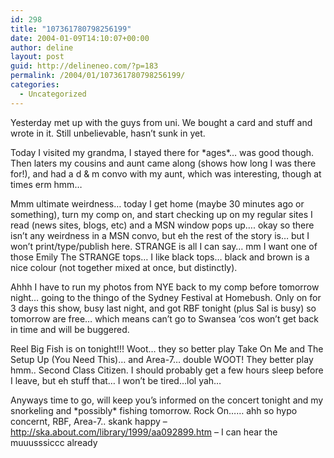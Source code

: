 ```yaml
---
id: 298
title: "107361780798256199"
date: 2004-01-09T14:10:07+00:00
author: deline
layout: post
guid: http://delineneo.com/?p=183
permalink: /2004/01/107361780798256199/
categories:
  - Uncategorized
---
```

Yesterday met up with the guys from uni. We bought a card and stuff and wrote in it. Still unbelievable, hasn&#8217;t sunk in yet.

Today I visited my grandma, I stayed there for \*ages\*&#8230; was good though. Then laters my cousins and aunt came along (shows how long I was there for!), and had a d & m convo with my aunt, which was interesting, though at times erm hmm&#8230;

Mmm ultimate weirdness&#8230; today I get home (maybe 30 minutes ago or something), turn my comp on, and start checking up on my regular sites I read (news sites, blogs, etc) and a MSN window pops up&#8230;. okay so there isn&#8217;t any weirdness in a MSN convo, but eh the rest of the story is&#8230; but I won&#8217;t print/type/publish here. STRANGE is all I can say&#8230; mm I want one of those Emily The STRANGE tops&#8230; I like black tops&#8230; black and brown is a nice colour (not together mixed at once, but distinctly).

Ahhh I have to run my photos from NYE back to my comp before tomorrow night&#8230; going to the thingo of the Sydney Festival at Homebush. Only on for 3 days this show, busy last night, and got RBF tonight (plus Sal is busy) so tomorrow are free&#8230; which means can&#8217;t go to Swansea &#8216;cos won&#8217;t get back in time and will be buggered.

Reel Big Fish is on tonight!!! Woot&#8230; they so better play Take On Me and The Setup Up (You Need This)&#8230; and Area-7&#8230; double WOOT! They better play hmm.. Second Class Citizen. I should probably get a few hours sleep before I leave, but eh stuff that&#8230; I won&#8217;t be tired&#8230;lol yah&#8230;

Anyways time to go, will keep you&#8217;s informed on the concert tonight and my snorkeling and \*possibly\* fishing tomorrow. Rock On&#8230;&#8230; ahh so hypo concernt, RBF, Area-7.. skank happy &#8211; <http://ska.about.com/library/1999/aa092899.htm> &#8211; I can hear the muuusssiccc already
